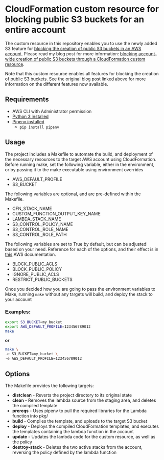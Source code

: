 # CloudFormation custom resource for blocking public S3 buckets for an entire account

The custom resource in this repository enables you to use the newly added S3 feature for [blocking the creation of public S3 buckets in an AWS account](https://aws.amazon.com/blogs/aws/amazon-s3-block-public-access-another-layer-of-protection-for-your-accounts-and-buckets/). Please read my blog post for more information: [blocking account-wide creation of public S3 buckets through a CloudFormation custom resource](https://sanderknape.com/2018/11/blocking-account-wide-creation-public-s3-buckets-cloudformation-custom-resource/).

Note that this custom resource enables all features for blocking the creation of public S3 buckets. See the original blog post linked above for more information on the different features now available.

## Requirements

* AWS CLI with Administrator permission
* [Python 3 installed](https://www.python.org/downloads/)
* [Pipenv installed](https://github.com/pypa/pipenv)
    - `pip install pipenv`

## Usage

The project includes a Makefile to automate the build, and deployment of the necessary resources to the target AWS account using CloudFormation.
Before running make, set the following variable, either in the environment, or by passing it to the make executable using environment overrides
* AWS_DEFAULT_PROFILE
* S3_BUCKET

The following variables are optional, and are pre-defined within the Makefile.
* CFN_STACK_NAME
* CUSTOM_FUNCTION_OUTPUT_KEY_NAME
* LAMBDA_STACK_NAME
* S3_CONTROL_POLICY_NAME
* S3_CONTROL_ROLE_NAME
* S3_CONTROL_ROLE_PATH

The following variables are set to True by default, but can be adjusted based on your need. Reference for each of the options, and their effect is in [this](https://docs.aws.amazon.com/AmazonS3/latest/dev/access-control-block-public-access.html#access-control-block-public-access-options) AWS documentation.
* BLOCK_PUBLIC_ACLS
* BLOCK_PUBLIC_POLICY
* IGNORE_PUBLIC_ACLS
* RESTRICT_PUBLIC_BUCKETS

Once you decided how you are going to pass the environment variables to Make, running ```make``` without any targets will build, and deploy the stack to your account

### Examples:
```bash
export S3_BUCKET=my_bucket
export AWS_DEFAULT_PROFILE=123456789012
make
```
**or**
```bash
make \
-e S3_BUCKET=my_bucket \
-e AWS_DEFAULT_PROFILE=123456789012
```

## Options
The Makefile provides the following targets:
* **distclean** - Reverts the project directory to its original state
* **clean** - Removes the lambda source from the staging area, and deletes the compiled template
* **prereqs** - Uses pipenv to pull the required libraries for the Lambda function into pkg/
* **build** - Compiles the template, and uploads to the target S3 bucket
* **deploy** - Deploys the compiled CloudFormation templates, and executes the templates containing the lambda function in the account
* **update** - Updates the lambda code for the custom resource, as well as the policy
* **destroy-stack** - Deletes the two active stacks from the account, reversing the policy defined by the lambda function
